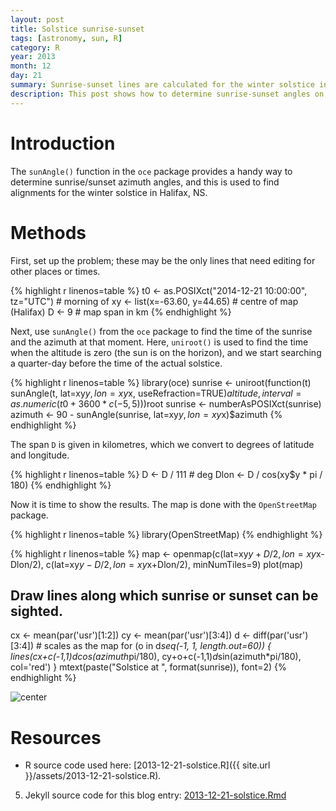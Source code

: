 ```yaml
---
layout: post
title: Solstice sunrise-sunset
tags: [astronomy, sun, R]
category: R
year: 2013
month: 12
day: 21
summary: Sunrise-sunset lines are calculated for the winter solstice in Halifax
description: This post shows how to determine sunrise-sunset angles on the winter solstice in Halifax, NS, Canada.
---
```




# Introduction

The ``sunAngle()`` function in the ``oce`` package provides a handy way to determine sunrise/sunset azimuth angles, and this is used to find alignments for the winter solstice in Halifax, NS.

# Methods

First, set up the problem; these may be the only lines that need editing for other places or times.


{% highlight r linenos=table %}
t0 <- as.POSIXct("2014-12-21 10:00:00", tz="UTC") # morning of 
xy <- list(x=-63.60, y=44.65)          # centre of map (Halifax)
D <- 9                                 # map span in km
{% endhighlight %}

Next, use ``sunAngle()`` from the ``oce`` package to find the time of the sunrise and the azimuth at that moment.  Here, ``uniroot()`` is used to find the time when the altitude is zero (the sun is on the horizon), and we start searching a quarter-day before the time of the actual solstice.


{% highlight r linenos=table %}
library(oce)
sunrise <- uniroot(function(t)
                   sunAngle(t, lat=xy$y, lon=xy$x, useRefraction=TRUE)$altitude,
                   interval=as.numeric(t0 + 3600*c(-5,5)))$root
sunrise <- numberAsPOSIXct(sunrise)
azimuth <- 90 - sunAngle(sunrise, lat=xy$y, lon=xy$x)$azimuth
{% endhighlight %}

The span ``D`` is given in kilometres, which we convert to degrees of latitude and longitude.


{% highlight r linenos=table %}
D <- D / 111                           # deg
Dlon <- D / cos(xy$y * pi / 180)
{% endhighlight %}


Now it is time to show the results. The map is done with the ``OpenStreetMap`` package.  

{% highlight r linenos=table %}
library(OpenStreetMap)
{% endhighlight %}

{% highlight r linenos=table %}
map <- openmap(c(lat=xy$y+D/2, lon=xy$x-Dlon/2),
               c(lat=xy$y-D/2, lon=xy$x+Dlon/2),
               minNumTiles=9)
plot(map)
## Draw lines along which sunrise or sunset can be sighted.
cx <- mean(par('usr')[1:2])
cy <- mean(par('usr')[3:4])
d <- diff(par('usr')[3:4]) # scales as the map
for (o in d*seq(-1, 1, length.out=60)) {
    lines(cx+c(-1,1)*d*cos(azimuth*pi/180),
          cy+o+c(-1,1)*d*sin(azimuth*pi/180), col='red')
}
mtext(paste("Solstice at ", format(sunrise)), font=2)
{% endhighlight %}

![center](http://dankelley.github.io/figs/2013-12-21-solstice/solstice-map-1.png) 

# Resources

* R source code used here: [2013-12-21-solstice.R]({{ site.url }}/assets/2013-12-21-solstice.R).

5. Jekyll source code for this blog entry: [2013-12-21-solstice.Rmd](https://raw.github.com/dankelley/dankelley.github.io/master/assets/2013-12-21-solstice.Rmd)

